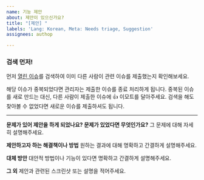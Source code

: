 ```yaml
---
name: 기능 제안
about: 제안이 있으신가요?
title: "[제안] "
labels: 'Lang: Korean, Meta: Needs triage, Suggestion'
assignees: authop

---
```


### 검색 먼저!

먼저 [열린 이슈](https://github.com/7thbeatgames/adofai/issues?q=is%3Aissue+is%3Aopen)를 검색하여 이미 다른 사람이 관련 이슈를 제출했는지 확인해보세요.

해당 이슈가 중복되었다면 관리자는 제출한 이슈를 종료 처리하게 됩니다. 중복된 이슈를 새로 만드는 대신, 다른 사람이 제출한 이슈에 👍 이모트를 달아주세요. 검색을 해도 찾아볼 수 없었다면 새로운 이슈를 제출하셔도 됩니다.

---

**문제가 있어 제안을 하게 되었나요? 문제가 있었다면 무엇인가요?**
그 문제에 대해 자세히 설명해주세요.

**제안하고자 하는 해결책이나 방법**
원하는 결과에 대해 명확하고 간결하게 설명해주세요.

**대체 방안**
대안적 방법이나 기능이 있다면 명확하고 간결하게 설명해주세요.

**그 외**
제안과 관련된 스크린샷 또는 설명을 적어주세요.
